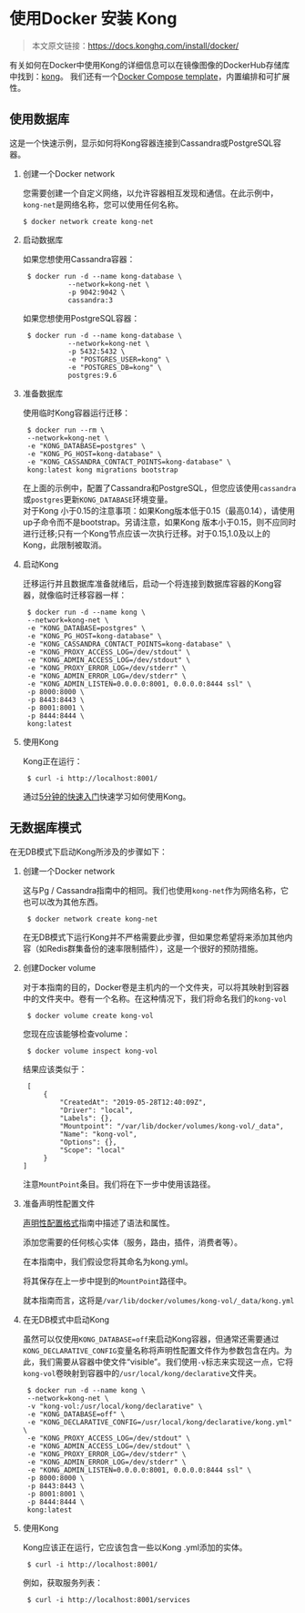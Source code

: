 # 使用Docker 安装 Kong

> 本文原文链接：https://docs.konghq.com/install/docker/

有关如何在Docker中使用Kong的详细信息可以在镜像图像的DockerHub存储库中找到：[kong](https://hub.docker.com/_/kong/)。
我们还有一个[Docker Compose template](https://github.com/Kong/docker-kong/tree/master/compose)，内置编排和可扩展性。

## 使用数据库

这是一个快速示例，显示如何将Kong容器连接到Cassandra或PostgreSQL容器。

1. 创建一个Docker network

	您需要创建一个自定义网络，以允许容器相互发现和通信。在此示例中，`kong-net`是网络名称，您可以使用任何名称。
    ```
    $ docker network create kong-net
    ```
2. 启动数据库

	如果您想使用Cassandra容器：
    ```
     $ docker run -d --name kong-database \
               --network=kong-net \
               -p 9042:9042 \
               cassandra:3
    ```
    如果您想使用PostgreSQL容器：
    ```
     $ docker run -d --name kong-database \
               --network=kong-net \
               -p 5432:5432 \
               -e "POSTGRES_USER=kong" \
               -e "POSTGRES_DB=kong" \
               postgres:9.6
    ```
3. 准备数据库

	使用临时Kong容器运行迁移：
    ```
     $ docker run --rm \
     --network=kong-net \
     -e "KONG_DATABASE=postgres" \
     -e "KONG_PG_HOST=kong-database" \
     -e "KONG_CASSANDRA_CONTACT_POINTS=kong-database" \
     kong:latest kong migrations bootstrap
    ```
    在上面的示例中，配置了Cassandra和PostgreSQL，但您应该使用`cassandra`或`postgres`更新`KONG_DATABASE`环境变量。    
    对于Kong 小于0.15的注意事项：如果Kong版本低于0.15（最高0.14），请使用up子命令而不是bootstrap。另请注意，如果Kong  版本小于0.15，则不应同时进行迁移;只有一个Kong节点应该一次执行迁移。对于0.15,1.0及以上的Kong，此限制被取消。

4. 启动Kong

	迁移运行并且数据库准备就绪后，启动一个将连接到数据库容器的Kong容器，就像临时迁移容器一样：
    ```
     $ docker run -d --name kong \
     --network=kong-net \
     -e "KONG_DATABASE=postgres" \
     -e "KONG_PG_HOST=kong-database" \
     -e "KONG_CASSANDRA_CONTACT_POINTS=kong-database" \
     -e "KONG_PROXY_ACCESS_LOG=/dev/stdout" \
     -e "KONG_ADMIN_ACCESS_LOG=/dev/stdout" \
     -e "KONG_PROXY_ERROR_LOG=/dev/stderr" \
     -e "KONG_ADMIN_ERROR_LOG=/dev/stderr" \
     -e "KONG_ADMIN_LISTEN=0.0.0.0:8001, 0.0.0.0:8444 ssl" \
     -p 8000:8000 \
     -p 8443:8443 \
     -p 8001:8001 \
     -p 8444:8444 \
     kong:latest
    ```

5. 使用Kong

	Kong正在运行：
    ```
     $ curl -i http://localhost:8001/
    ```
    通过[5分钟的快速入门](https://docs.konghq.com/latest/getting-started/quickstart)快速学习如何使用Kong。

## 无数据库模式

在无DB模式下启动Kong所涉及的步骤如下：

1. 创建一个Docker network

	这与Pg / Cassandra指南中的相同。我们也使用`kong-net`作为网络名称，它也可以改为其他东西。
    ```
     $ docker network create kong-net
    ```
    在无DB模式下运行Kong并不严格需要此步骤，但如果您希望将来添加其他内容（如Redis群集备份的速率限制插件），这是一个很好的预防措施。

2. 创建Docker volume

	对于本指南的目的，Docker卷是主机内的一个文件夹，可以将其映射到容器中的文件夹中。卷有一个名称。在这种情况下，我们将命名我们的`kong-vol`
    ```
     $ docker volume create kong-vol
    ```
    您现在应该能够检查volume：
    ```
     $ docker volume inspect kong-vol
    ```
    结果应该类似于：
    ```
     [
         {
             "CreatedAt": "2019-05-28T12:40:09Z",
             "Driver": "local",
             "Labels": {},
             "Mountpoint": "/var/lib/docker/volumes/kong-vol/_data",
             "Name": "kong-vol",
             "Options": {},
             "Scope": "local"
         }
 	]
    ```
    注意`MountPoint`条目。我们将在下一步中使用该路径。

3. 准备声明性配置文件

	[声明性配置格式](https://docs.konghq.com/1.3.x/db-less-and-declarative-config/#the-declarative-configuration-format)指南中描述了语法和属性。
    
    添加您需要的任何核心实体（服务，路由，插件，消费者等）。
    
    在本指南中，我们假设您将其命名为kong.yml。
    
    将其保存在上一步中提到的`MountPoint`路径中。
    
    就本指南而言，这将是`/var/lib/docker/volumes/kong-vol/_data/kong.yml`

4. 在无DB模式中启动Kong
	
    虽然可以仅使用`KONG_DATABASE=off`来启动Kong容器，但通常还需要通过`KONG_DECLARATIVE_CONFIG`变量名称将声明性配置文件作为参数包含在内。为此，我们需要从容器中使文件“visible”。我们使用`-v`标志来实现这一点，它将`kong-vol`卷映射到容器中的`/usr/local/kong/declarative`文件夹。
    ```
     $ docker run -d --name kong \
     --network=kong-net \
     -v "kong-vol:/usr/local/kong/declarative" \
     -e "KONG_DATABASE=off" \
     -e "KONG_DECLARATIVE_CONFIG=/usr/local/kong/declarative/kong.yml" \
     -e "KONG_PROXY_ACCESS_LOG=/dev/stdout" \
     -e "KONG_ADMIN_ACCESS_LOG=/dev/stdout" \
     -e "KONG_PROXY_ERROR_LOG=/dev/stderr" \
     -e "KONG_ADMIN_ERROR_LOG=/dev/stderr" \
     -e "KONG_ADMIN_LISTEN=0.0.0.0:8001, 0.0.0.0:8444 ssl" \
     -p 8000:8000 \
     -p 8443:8443 \
     -p 8001:8001 \
     -p 8444:8444 \
     kong:latest
    ```

5. 使用Kong
	
    Kong应该正在运行，它应该包含一些以Kong .yml添加的实体。
    ```
     $ curl -i http://localhost:8001/
    ```
    例如，获取服务列表：
    ```
     $ curl -i http://localhost:8001/services
    ```
    




